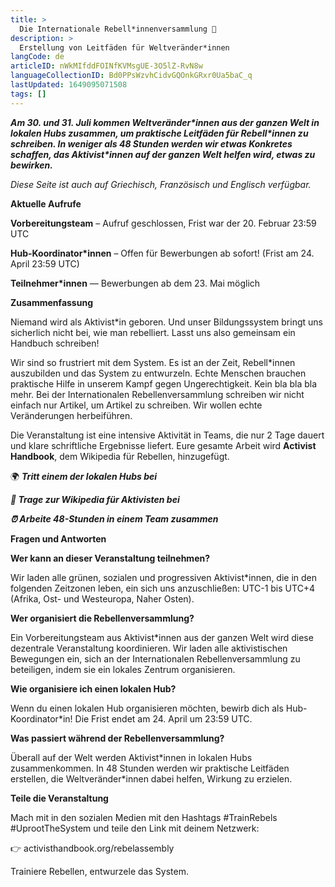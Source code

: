 ```yaml
---
title: >
  Die Internationale Rebell*innenversammlung 🦋
description: >
  Erstellung von Leitfäden für Weltveränder*innen
langCode: de
articleID: nWkMIfddFOINfKVMsgUE-3O5lZ-RvN8w
languageCollectionID: Bd0PPsWzvhCidvGQOnkGRxr0Ua5baC_q
lastUpdated: 1649095071508
tags: []
---
```


_**Am 30. und 31. Juli kommen Weltveränder\*innen aus der ganzen Welt in lokalen Hubs zusammen, um praktische Leitfäden für Rebell\*innen zu schreiben. In weniger als 48 Stunden werden wir etwas Konkretes schaffen, das Aktivist\*innen auf der ganzen Welt helfen wird, etwas zu bewirken.**_

_Diese Seite ist auch auf Griechisch, Französisch und Englisch verfügbar._

**Aktuelle Aufrufe**

**Vorbereitungsteam** – Aufruf geschlossen, Frist war der 20. Februar 23:59 UTC

**Hub-Koordinator\*innen** – Offen für Bewerbungen ab sofort! (Frist am 24. April 23:59 UTC)

**Teilnehmer\*innen** — Bewerbungen ab dem 23. Mai möglich

**Zusammenfassung**

Niemand wird als Aktivist\*in geboren. Und unser Bildungssystem bringt uns sicherlich nicht bei, wie man rebelliert. Lasst uns also gemeinsam ein Handbuch schreiben!

Wir sind so frustriert mit dem System. Es ist an der Zeit, Rebell\*innen auszubilden und das System zu entwurzeln. Echte Menschen brauchen praktische Hilfe in unserem Kampf gegen Ungerechtigkeit. Kein bla bla bla mehr. Bei der Internationalen Rebellenversammlung schreiben wir nicht einfach nur Artikel, um Artikel zu schreiben. Wir wollen echte Veränderungen herbeiführen.

Die Veranstaltung ist eine intensive Aktivität in Teams, die nur 2 Tage dauert und klare schriftliche Ergebnisse liefert. Eure gesamte Arbeit wird **Activist Handbook**, dem Wikipedia für Rebellen, hinzugefügt.

🌍 _**Tritt einem der lokalen Hubs bei**_

_**📝 Trage zur Wikipedia für Aktivisten bei**_

_**⏰ Arbeite 48-Stunden in einem Team zusammen**_

**Fragen und Antworten**

**Wer kann an dieser Veranstaltung teilnehmen?**

Wir laden alle grünen, sozialen und progressiven Aktivist\*innen, die in den folgenden Zeitzonen leben, ein sich uns anzuschließen: UTC-1 bis UTC+4 (Afrika, Ost- und Westeuropa, Naher Osten).

**Wer organisiert die Rebellenversammlung?**

Ein Vorbereitungsteam aus Aktivist\*innen aus der ganzen Welt wird diese dezentrale Veranstaltung koordinieren. Wir laden alle aktivistischen Bewegungen ein, sich an der Internationalen Rebellenversammlung zu beteiligen, indem sie ein lokales Zentrum organisieren.

**Wie organisiere ich einen lokalen Hub?**

Wenn du einen lokalen Hub organisieren möchten, bewirb dich als Hub-Koordinator\*in! Die Frist endet am 24. April um 23:59 UTC.

**Was passiert während der Rebellenversammlung?**

Überall auf der Welt werden Aktivist\*innen in lokalen Hubs zusammenkommen. In 48 Stunden werden wir praktische Leitfäden erstellen, die Weltveränder\*innen dabei helfen, Wirkung zu erzielen.

**Teile die Veranstaltung**

Mach mit in den sozialen Medien mit den Hashtags #TrainRebels #UprootTheSystem und teile den Link mit deinem Netzwerk:

👉 activisthandbook.org/rebelassembly

Trainiere Rebellen, entwurzele das System.